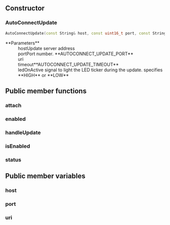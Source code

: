 ## <i class="fa fa-code"></i> Constructor

### AutoConnectUpdate

```cpp
AutoConnectUpdate(const String& host, const uint16_t port, const String& uri, const int timeout, const uint8_t ledOn)
```
<dl class="apidl">
    <dt>**Parameters**</dt>
    <dd><span class="apidef">host</span><span class="apidesc">Update server address</span></dd>
    <dd><span class="apidef">port</span><span class="apidesc">Port number. **AUTOCONNECT_UPDATE_PORT**</span></dd>
    <dd><span class="apidef">uri</span><span class="apidesc"></span></dd>
    <dd><span class="apidef">timeout</span><span class="apidesc">**AUTOCONNECT_UPDATE_TIMEOUT**</span></dt>
    <dd><span class="apidef">ledOn</span><span class="apidesc">Active signal to light the LED ticker during the update. specifies **HIGH** or **LOW**</span></dt>
</dl>

## <i class="fa fa-code"></i> Public member functions

### <i class="fa fa-caret-right"></i> attach

### <i class="fa fa-caret-right"></i> enabled

### <i class="fa fa-caret-right"></i> handleUpdate

### <i class="fa fa-caret-right"></i> isEnabled

### <i class="fa fa-caret-right"></i> status

## <i class="fa fa-code"></i> Public member variables

### <i class="fa fa-caret-right"></i> host

### <i class="fa fa-caret-right"></i> port

### <i class="fa fa-caret-right"></i> uri
